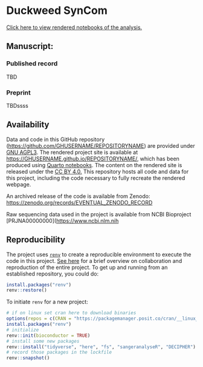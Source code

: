 # Duckweed SynCom

[Click here to view rendered notebooks of the analysis.](https://slhogle.github.io/duckweedSynCom/)

## Manuscript:

### Published record

TBD

### Preprint

TBDssss
## Availability

Data and code in this GitHub repository (<https://github.com/GHUSERNAME/REPOSITORYNAME>) are provided under [GNU AGPL3](https://www.gnu.org/licenses/agpl-3.0.html).
The rendered project site is available at <https://GHUSERNAME.github.io/REPOSITORYNAME/>, which has been produced using [Quarto notebooks](https://quarto.org/). 
The content on the rendered site is released under the [CC BY 4.0.](https://creativecommons.org/licenses/by/4.0/)
This repository hosts all code and data for this project, including the code necessary to fully recreate the rendered webpage.

An archived release of the code is available from Zenodo: <https://zenodo.org/records/EVENTUAL_ZENODO_RECORD>

Raw sequencing data used in the project is available from NCBI Bioproject [PRJNA00000000](https://www.ncbi.nlm.nih

## Reproducibility

The project uses [`renv`](https://rstudio.github.io/renv/index.html) to create a reproducible environment to execute the code in this project. [See here](https://rstudio.github.io/renv/articles/renv.html#collaboration) for a brief overview on collaboration and reproduction of the entire project. 
To get up and running from an established repository, you could do:

``` r
install.packages("renv")
renv::restore()
```

To initiate `renv` for a new project:

``` r
# if on linux set cran here to download binaries
options(repos = c(CRAN = "https://packagemanager.posit.co/cran/__linux__/jammy/latest"))
install.packages("renv")
# initialize
renv::init(bioconductor = TRUE)
# install some new packages
renv::install("tidyverse", "here", "fs", "sangeranalyseR", "DECIPHER")
# record those packages in the lockfile
renv::snapshot()
```
